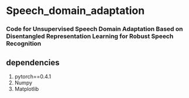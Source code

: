 # Speech_domain_adaptation


### Code for Unsupervised Speech Domain Adaptation Based on Disentangled Representation Learning for Robust Speech Recognition


## dependencies
1. pytorch==0.4.1
2. Numpy 
3. Matplotlib

